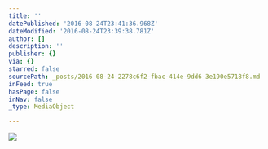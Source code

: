 ```yaml
---
title: ''
datePublished: '2016-08-24T23:41:36.968Z'
dateModified: '2016-08-24T23:39:38.781Z'
author: []
description: ''
publisher: {}
via: {}
starred: false
sourcePath: _posts/2016-08-24-2278c6f2-fbac-414e-9dd6-3e190e5718f8.md
inFeed: true
hasPage: false
inNav: false
_type: MediaObject

---
```

![](https://the-grid-user-content.s3-us-west-2.amazonaws.com/8ccf2f42-4357-4762-b42a-23939220b6bf.jpg)